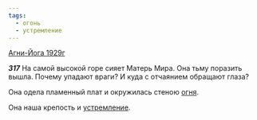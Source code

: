 ```yaml
---
tags:
  - огонь
  - устремление
---
```


[Агни-Йога 1929г](https://127.0.0.1:4002/agni/1929)

___317___
На самой высокой горе сияет Матерь Мира. Она тьму поразить вышла. Почему упадают враги? И куда с отчаянием обращают глаза?   

Она одела пламенный плат и окружилась стеною [огня](../../../tags/#огонь).   

Она наша крепость и [устремление](../../../tags/#устремление).